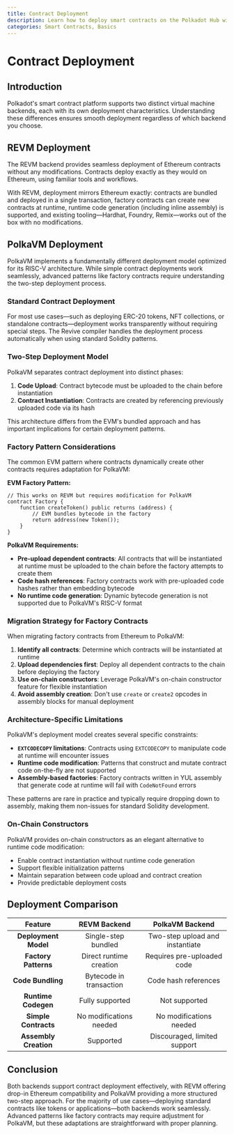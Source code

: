 ```yaml
---
title: Contract Deployment
description: Learn how to deploy smart contracts on the Polkadot Hub with REVM and PolkaVM, covering single-step EVM flows and PolkaVM’s two-step model and tooling.
categories: Smart Contracts, Basics
---
```


# Contract Deployment

## Introduction

Polkadot's smart contract platform supports two distinct virtual machine backends, each with its own deployment characteristics. Understanding these differences ensures smooth deployment regardless of which backend you choose.

## REVM Deployment

The REVM backend provides seamless deployment of Ethereum contracts without any modifications. Contracts deploy exactly as they would on Ethereum, using familiar tools and workflows.

With REVM, deployment mirrors Ethereum exactly: contracts are bundled and deployed in a single transaction, factory contracts can create new contracts at runtime, runtime code generation (including inline assembly) is supported, and existing tooling—Hardhat, Foundry, Remix—works out of the box with no modifications.

## PolkaVM Deployment

PolkaVM implements a fundamentally different deployment model optimized for its RISC-V architecture. While simple contract deployments work seamlessly, advanced patterns like factory contracts require understanding the two-step deployment process.

### Standard Contract Deployment

For most use cases—such as deploying ERC-20 tokens, NFT collections, or standalone contracts—deployment works transparently without requiring special steps. The Revive compiler handles the deployment process automatically when using standard Solidity patterns.

### Two-Step Deployment Model

PolkaVM separates contract deployment into distinct phases:

1. **Code Upload**: Contract bytecode must be uploaded to the chain before instantiation
2. **Contract Instantiation**: Contracts are created by referencing previously uploaded code via its hash

This architecture differs from the EVM's bundled approach and has important implications for certain deployment patterns.

### Factory Pattern Considerations

The common EVM pattern where contracts dynamically create other contracts requires adaptation for PolkaVM:

**EVM Factory Pattern:**
```solidity
// This works on REVM but requires modification for PolkaVM
contract Factory {
    function createToken() public returns (address) {
        // EVM bundles bytecode in the factory
        return address(new Token());
    }
}
```

**PolkaVM Requirements:**

- **Pre-upload dependent contracts**: All contracts that will be instantiated at runtime must be uploaded to the chain before the factory attempts to create them
- **Code hash references**: Factory contracts work with pre-uploaded code hashes rather than embedding bytecode
- **No runtime code generation**: Dynamic bytecode generation is not supported due to PolkaVM's RISC-V format

### Migration Strategy for Factory Contracts

When migrating factory contracts from Ethereum to PolkaVM:

1. **Identify all contracts**: Determine which contracts will be instantiated at runtime
2. **Upload dependencies first**: Deploy all dependent contracts to the chain before deploying the factory
3. **Use on-chain constructors**: Leverage PolkaVM's on-chain constructor feature for flexible instantiation
4. **Avoid assembly creation**: Don't use `create` or `create2` opcodes in assembly blocks for manual deployment

### Architecture-Specific Limitations

PolkaVM's deployment model creates several specific constraints:

- **`EXTCODECOPY` limitations**: Contracts using `EXTCODECOPY` to manipulate code at runtime will encounter issues
- **Runtime code modification**: Patterns that construct and mutate contract code on-the-fly are not supported
- **Assembly-based factories**: Factory contracts written in YUL assembly that generate code at runtime will fail with `CodeNotFound` errors

These patterns are rare in practice and typically require dropping down to assembly, making them non-issues for standard Solidity development.

### On-Chain Constructors

PolkaVM provides on-chain constructors as an elegant alternative to runtime code modification:

- Enable contract instantiation without runtime code generation
- Support flexible initialization patterns
- Maintain separation between code upload and contract creation
- Provide predictable deployment costs

## Deployment Comparison

| Feature | REVM Backend | PolkaVM Backend |
|:-------:|:-------------:|:----------------:|
| **Deployment Model** | Single-step bundled | Two-step upload and instantiate |
| **Factory Patterns** | Direct runtime creation | Requires pre-uploaded code |
| **Code Bundling** | Bytecode in transaction | Code hash references |
| **Runtime Codegen** | Fully supported | Not supported |
| **Simple Contracts** | No modifications needed | No modifications needed |
| **Assembly Creation** | Supported | Discouraged, limited support |

## Conclusion

Both backends support contract deployment effectively, with REVM offering drop-in Ethereum compatibility and PolkaVM providing a more structured two-step approach. For the majority of use cases—deploying standard contracts like tokens or applications—both backends work seamlessly. Advanced patterns like factory contracts may require adjustment for PolkaVM, but these adaptations are straightforward with proper planning.